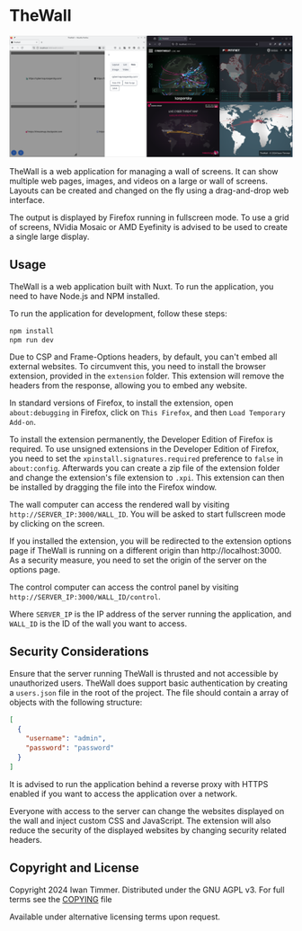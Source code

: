 # TheWall

![Screenshot](docs/images/screenshot.png)

TheWall is a web application for managing a wall of screens.
It can show multiple web pages, images, and videos on a large or wall of screens.
Layouts can be created and changed on the fly using a drag-and-drop web interface.

The output is displayed by Firefox running in fullscreen mode.
To use a grid of screens, NVidia Mosaic or AMD Eyefinity is advised to be used to create a single large display.

## Usage

TheWall is a web application built with Nuxt.
To run the application, you need to have Node.js and NPM installed.

To run the application for development, follow these steps:
```
npm install
npm run dev
```

Due to CSP and Frame-Options headers, by default, you can't embed all external websites.
To circumvent this, you need to install the browser extension, provided in the `extension` folder.
This extension will remove the headers from the response, allowing you to embed any website.

In standard versions of Firefox, to install the extension, open `about:debugging` in Firefox, click on `This Firefox`, and then `Load Temporary Add-on`.

To install the extension permanently, the Developer Edition of Firefox is required.
To use unsigned extensions in the Developer Edition of Firefox, you need to set the `xpinstall.signatures.required` preference to `false` in `about:config`.
Afterwards you can create a zip file of the extension folder and change the extension's file extension to `.xpi`.
This extension can then be installed by dragging the file into the Firefox window.

The wall computer can access the rendered wall by visiting `http://SERVER_IP:3000/WALL_ID`.
You will be asked to start fullscreen mode by clicking on the screen.

If you installed the extension, you will be redirected to the extension options page if TheWall is running on a different origin than http://localhost:3000.
As a security measure, you need to set the origin of the server on the options page.

The control computer can access the control panel by visiting `http://SERVER_IP:3000/WALL_ID/control`.

Where `SERVER_IP` is the IP address of the server running the application, and `WALL_ID` is the ID of the wall you want to access.

## Security Considerations

Ensure that the server running TheWall is thrusted and not accessible by unauthorized users.
TheWall does support basic authentication by creating a `users.json` file in the root of the project.
The file should contain a array of objects with the following structure:
```json
[
  {
    "username": "admin",
    "password": "password"
  }
]
```

It is advised to run the application behind a reverse proxy with HTTPS enabled if you want to access the application over a network.

Everyone with access to the server can change the websites displayed on the wall and inject custom CSS and JavaScript.
The extension will also reduce the security of the displayed websites by changing security related headers.

## Copyright and License
Copyright 2024 Iwan Timmer.
Distributed under the GNU AGPL v3.
For full terms see the [COPYING](COPYING) file

Available under alternative licensing terms upon request.
